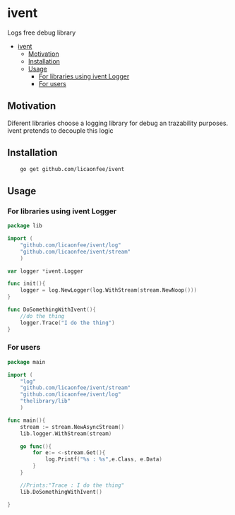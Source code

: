 # ivent

Logs free debug library

- [ivent](#ivent)
  - [Motivation](#Motivation)
  - [Installation](#Installation)
  - [Usage](#Usage)
    - [For libraries using ivent Logger](#For-libraries-using-ivent-Logger)
    - [For users](#For-users)

## Motivation

Diferent libraries choose a logging library for debug an trazability purposes. ivent pretends to decouple this logic

## Installation

```bash
    go get github.com/licaonfee/ivent
```

## Usage

### For libraries using ivent Logger

```go
package lib

import (
    "github.com/licaonfee/ivent/log"
    "github.com/licaonfee/ivent/stream"
    )

var logger *ivent.Logger

func init(){
    logger = log.NewLogger(log.WithStream(stream.NewNoop()))
}

func DoSomethingWithIvent(){
    //do the thing
    logger.Trace("I do the thing")
}
```

### For users

```go
package main

import (
    "log"
    "github.com/licaonfee/ivent/stream"
    "github.com/licaonfee/ivent/log"
    "thelibrary/lib"
    )

func main(){
    stream := stream.NewAsyncStream()
    lib.logger.WithStream(stream)

    go func(){
        for e:= <-stream.Get(){
            log.Printf("%s : %s",e.Class, e.Data)
        }
    }

    //Prints:"Trace : I do the thing"
    lib.DoSomethingWithIvent()

}
```
